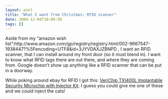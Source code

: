 ```yaml
---
layout: post
title: "What I want from Christmas: RFID scanner"
date: 2004-12-04T10:09:50
tags: []
---
```


<p>Aside from my &#8220;amazon wish list&#8221;:http://www.amazon.com/gp/registry/registry.html/002-9667547-1938447?%5Fencoding=UTF8&id=3JYVDAXJZBNPD , I want an <span class="caps">RFID</span> scanner, that I can install around my front door (so it must blend in).  I want to know what <span class="caps">RFID</span> tags there are out there, and where they are coming from.  Google doesn&#8217;t show up anything like a <span class="caps">RFID</span> scanner that can be put in a doorway.</p>

<p>While poking around ebay for <span class="caps">RFID</span> I got this: <a href="http://cgi.ebay.com/ws/eBayISAPI.dll?ViewItem&#38;category=26261&#38;item=3857667855&#38;rd=1">VeriChip TXI400L Implantable Security Microchip with Injector Kit</a>.  I guess you could give me one of these and we could inject the cats!</p>

